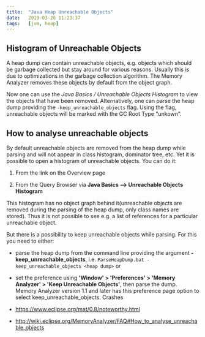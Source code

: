```yaml
---
title:  "Java Heap Unreachable Objects"
date:   2019-03-26 11:23:37
tags:   [jvm, heap]
---
```


## Histogram of Unreachable Objects

A heap dump can contain unreachable objects, e.g. objects which should be garbage collected but stay around for various reasons. Usually this is due to optimizations in the garbage collection algorithm. The Memory Analyzer removes these objects by default from the object graph.

Now one can use the _Java Basics / Unreachable Objects Histogram_ to view the objects that have been removed. Alternatively, one can parse the heap dump providing the `-keep_unreachable_objects` flag. Using the flag, unreachable objects will be marked with the GC Root Type "unkown".

## How to analyse unreachable objects
By default unreachable objects are removed from the heap dump while parsing and will not appear in class histogram, dominator tree, etc. Yet it is possible to open a histogram of unreachable objects. You can do it:

1. From the link on the Overview page

2. From the Query Browser via **Java Basics --> Unreachable Objects Histogram**

This histogram has no object graph behind it(unreachable objects are removed during the parsing of the heap dump, only class names are stored). Thus it is not possible to see e.g. a list of references for a particular unreachable object.

But there is a possibility to keep unreachable objects while parsing. For this you need to either:

- parse the heap dump from the command line providing the argument **-keep_unreachable_objects**, i.e. `ParseHeapDump.bat -keep_unreachable_objects <heap dump>`
or

- set the preference using **'Window' > 'Preferences' > 'Memory Analyzer' > 'Keep Unreachable Objects'**, then parse the dump. Memory Analyzer version 1.1 and later has this preference page option to select keep_unreachable_objects.
Crashes

- https://www.eclipse.org/mat/0.8/noteworthy.html
- http://wiki.eclipse.org/MemoryAnalyzer/FAQ#How_to_analyse_unreachable_objects
